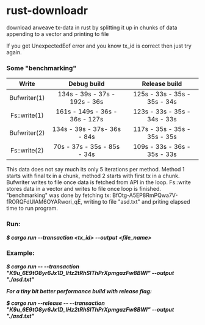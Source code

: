 # rust-downloadr
download arweave tx-data in rust by splitting it up in chunks of data appending to a vector and printing to file

If you get UnexpectedEof error and you know tx_id is correct then just try again.

### Some "benchmarking"

| Write         | Debug build                   | Release build                |
|:------------: |:-----------------------------:| :---------------------------:|
| Bufwriter(1)  | 134s - 39s - 37s - 192s - 36s | 125s - 33s - 35s - 35s - 34s |
| Fs::write(1)  | 161s - 149s - 36s - 36s - 127s| 123s - 33s - 35s - 34s - 33s |
| Bufwriter(2)  | 134s - 39s - 37s- 36s - 84s   | 117s - 35s - 35s - 35s - 35s |
| Fs::write(2)  | 70s - 37s - 35s - 85s - 34s   | 109s - 33s - 36s - 35s - 33s |

This data does not say much its only 5 iterations per method. 
Method 1 starts with final tx in a chunk, method 2 starts with first tx in a chunk.
Bufwriter writes to file once data is fetched from API in the loop. 
Fs::write stores data in a vector and writes to file once loop is finished.
"benchmarking" was done by fetching tx: BfOtg-A5EP8RmPQwa7V-fRORQFdUlAM6OYARwori_qE, writing to file "asd.txt" and priting elapsed time to run program.

### Run:

***$ cargo run --transaction <tx_id> --output <file_name>***


### Example:

***$ cargo run -- --transaction "K9u_6E9tO8yr6Jx1D_lHz2tRhSIThPrXpmgazFw8BWI" --output "./asd.txt"***

***For a tiny bit better performance build with release flag:***

***$ cargo run --release -- --transaction "K9u_6E9tO8yr6Jx1D_lHz2tRhSIThPrXpmgazFw8BWI" --output "./asd.txt"***
